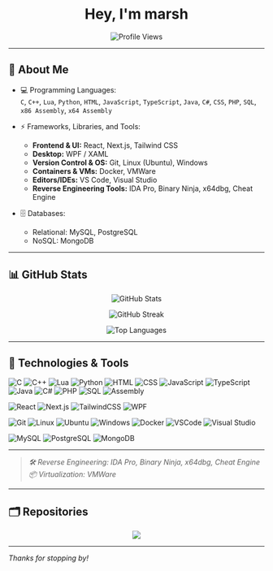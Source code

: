 <h1 align="center">Hey, I'm marsh</h1>
<p align="center">
  <img src="https://komarev.com/ghpvc/?username=marsh-github&label=Profile%20Views&color=0e75b6&style=flat" alt="Profile Views"/>
</p>

---

## 🧩 About Me

- 💻 Programming Languages:  
  `C`, `C++`, `Lua`, `Python`, `HTML`, `JavaScript`, `TypeScript`, `Java`, `C#`, `CSS`, `PHP`, `SQL`, `x86 Assembly`, `x64 Assembly`

- ⚡ Frameworks, Libraries, and Tools:
  - **Frontend & UI:** React, Next.js, Tailwind CSS
  - **Desktop:** WPF / XAML
  - **Version Control & OS:** Git, Linux (Ubuntu), Windows
  - **Containers & VMs:** Docker, VMWare
  - **Editors/IDEs:** VS Code, Visual Studio
  - **Reverse Engineering Tools:** IDA Pro, Binary Ninja, x64dbg, Cheat Engine

- 🗄️ Databases:
  - Relational: MySQL, PostgreSQL
  - NoSQL: MongoDB

---

## 📊 GitHub Stats

<p align="center">
  <img src="https://github-readme-stats.vercel.app/api?username=marsh-github&show_icons=true&theme=radical&count_private=true" alt="GitHub Stats"/>
</p>

<p align="center">
  <img src="https://github-readme-streak-stats.herokuapp.com/?user=marsh-github&theme=radical" alt="GitHub Streak"/>
</p>

<p align="center">
  <img src="https://github-readme-stats.vercel.app/api/top-langs/?username=marsh-github&layout=compact&theme=radical" alt="Top Languages"/>
</p>

---

## 🔧 Technologies & Tools

![C](https://img.shields.io/badge/-C-555?style=flat&logo=c)
![C++](https://img.shields.io/badge/-C++-00599C?style=flat&logo=c%2B%2B)
![Lua](https://img.shields.io/badge/-Lua-000080?style=flat&logo=lua)
![Python](https://img.shields.io/badge/-Python-3776AB?style=flat&logo=python)
![HTML](https://img.shields.io/badge/-HTML5-E34F26?style=flat&logo=html5)
![CSS](https://img.shields.io/badge/-CSS3-1572B6?style=flat&logo=css3)
![JavaScript](https://img.shields.io/badge/-JavaScript-F7DF1E?style=flat&logo=javascript)
![TypeScript](https://img.shields.io/badge/-TypeScript-3178C6?style=flat&logo=typescript)
![Java](https://img.shields.io/badge/-Java-007396?style=flat&logo=java)
![C#](https://img.shields.io/badge/-CSharp-239120?style=flat&logo=c-sharp)
![PHP](https://img.shields.io/badge/-PHP-777BB4?style=flat&logo=php)
![SQL](https://img.shields.io/badge/-SQL-4479A1?style=flat&logo=mysql)
![Assembly](https://img.shields.io/badge/-Assembly-525252?style=flat)

![React](https://img.shields.io/badge/-React-61DAFB?style=flat&logo=react)
![Next.js](https://img.shields.io/badge/-Next.js-000000?style=flat&logo=next.js)
![TailwindCSS](https://img.shields.io/badge/-TailwindCSS-38B2AC?style=flat&logo=tailwind-css)
![WPF](https://img.shields.io/badge/-WPF-512BD4?style=flat&logo=dotnet)

![Git](https://img.shields.io/badge/-Git-F05032?style=flat&logo=git)
![Linux](https://img.shields.io/badge/-Linux-FCC624?style=flat&logo=linux)
![Ubuntu](https://img.shields.io/badge/-Ubuntu-E95420?style=flat&logo=ubuntu)
![Windows](https://img.shields.io/badge/-Windows-0078D6?style=flat&logo=windows)
![Docker](https://img.shields.io/badge/-Docker-2496ED?style=flat&logo=docker)
![VSCode](https://img.shields.io/badge/-VS%20Code-007ACC?style=flat&logo=visual-studio-code)
![Visual Studio](https://img.shields.io/badge/-Visual%20Studio-5C2D91?style=flat&logo=visual-studio)

![MySQL](https://img.shields.io/badge/-MySQL-4479A1?style=flat&logo=mysql)
![PostgreSQL](https://img.shields.io/badge/-PostgreSQL-336791?style=flat&logo=postgresql)
![MongoDB](https://img.shields.io/badge/-MongoDB-47A248?style=flat&logo=mongodb)

---

> _🛠️ Reverse Engineering: IDA Pro, Binary Ninja, x64dbg, Cheat Engine_  
> _📦 Virtualization: VMWare_

---

## 🗂️ Repositories

<!-- Pinned repositories -->
<p align="center">
  <a href="https://github.com/marsh-github?tab=repositories">
    <img src="https://github-readme-stats.vercel.app/api/pin/?username=marsh-github&repo=REPO_NAME&theme=radical"/>
  </a>
</p>

---

_Thanks for stopping by!_
